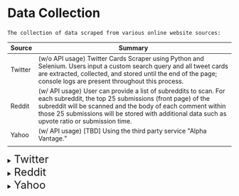 # Data Collection

    The collection of data scraped from various online website sources:
| Source                            | Summary |
|---------                          |----------|
| Twitter         | (w/o API usage) Twitter Cards Scraper using Python and Selenium. Users input a custom search query and all tweet cards are extracted, collected, and stored until the end of the page; console logs are present throughout this process.                                       |
| Reddit          | (w/ API usage) User can provide a list of subreddits to scan. For each subreddit, the top 25 submissions (front page) of the subreddit will be scanned and the body of each comment within those 25 submissions will be stored with additional data such as upvote ratio or submission time.     |
| Yahoo       | (w/ API usage)  [TBD] Using the third party service "Alpha Vantage."    |
|                                   |          |

<details>

<summary><font size="5">  Twitter </font></summary>

## Objective
User Tweet Cards Content Scraper on Twitter

## Workflow Execution Overview
    1. (Navigation) 
        a. Log into Twitter
        b. Searches inputted keyword query ('ie: #TSLA')
        c. Select tab option (ie: 'Latest')

    2. (Collection) 
        a. EXTRACTS & COLLECTS Tweet Cards seen on page
        b. Scrolls page
        c. REPEAT (Until condition met to stop: View "scroll_to_bottom" function)

    3. (Storage)
        a. STORE all Tweet Cards extracted & collected in specified file format

## Important Details

### How to Run the Application

1. Ensure .ENV variable file fields are valid
2. Ensure the custom search query resources file are satisfied
3. Enter the directory containing the selenium_twitter_scraper.py file: ``..\CrawlScrape\twitter`` 
4. Application will start running once the command ``python selenium_twitter_scraper.py`` is entered

### Tools and Technologies Used
    - Python
    - Selenium

### Performance (Runtime)
    Note: Depends on the type of user content posted at the time of application execution
   
   <u>  <b> Archived Milestone Iterations (Rough Estimates)  </b> </u>
   
    Runtime: O(n^2) 

    | (End of Page) | (Minutes) |
    | Scroll Count  | Time      |
    |---------------|-----------|
    | ~110          | ~7.5      |
    |               | ~10-15    |
    | ~55           | ~7-8      |
    | ~73           | ~4.5      |
    |               |           |

### Notes

    In General, SETUP Section:
    
 - Runs on Chrome web browser driver
 - First time run takes a bit longer
 - Includes ability to handle unexpected lost/failure connection status to webpage: saves and overwrites extracted/collected data up to that point of failed connection
 - Forces fullscreen for best/foolproof results (Certain elements only appear with certain resolutions)
 - Uses dummy Twitter account: creds in .ENV variable file
 - Optional TODO addons are listed within the top of the ``selenium_twitter_scraper.py`` file


        COLLECTION Section:
 
 - Filters DURING collection of tweet cards: view docstrings of <i> EXTRACT </i> and <i> COLLECT </i> functions (1 scroll collects about ~10 tweet cards)
 - Condition to stop infinite scrolling: (MATCHING Y scroll pos of current VS new scroll height pos   OR   scroll counter limit) 
 - File includes ability to test data collection on smaller/sample scale (View Code Comments)

        STORING Section:

 - Format: `` ../twitter/<custom search query inputted>/<UTC time stamp at which data was collected> ``
 - Currently written to CSV and Binary file formats

</details>


<details>

<summary><font size="5"> Reddit </font></summary>

# 

## Built using the Python Reddit API Wrapper [PRAW](https://praw.readthedocs.io/en/latest/index.html)

When this application is run, it will scan and fetch comments from the front page of the given subreddits. <br>
Folders corresponding to the scanned subreddit will be created [here](data_collected/reddit) (if needed) and populated with a JSON; the JSON's filename will be when the JSON was produced. 

## Connecting

Requires a Reddit account with a script application defined. Quick guide available [here](https://towardsdatascience.com/scraping-reddit-data-1c0af3040768)

The credentials for the PRAW connection are fetched from an env file that has to be created and populated manually when running this application for the first time. There is a `.env.template` available [here](.env.template); the three credentials needed for the Reddit application are `CLIENT_ID`, `CLIENT_SECRET`, and `USER_AGENT`.



## Setup & Running 

### Version requirements
``python --version`` <br>
``Python 3.10.10`` <br> <br>
``pip show praw`` <br>
``Name: praw`` <br>
``Version: 7.6.1`` <br>

### Setting up desired subreddits to be scanned
The reddit scraper will evaluate a given array of subreddit strings defined in ``..\CrawlScrape\reddit\reddit_resource\subreddits.py`` which can be found [here](reddit/reddit_resource/subreddits.py)

### Execution
Enter the directory containing the reddit.py file: ``..\CrawlScrape\reddit\reddit.py`` <br>
Application will start running once the command ``python reddit.py`` is entered
Debugging is enabled by default, so the user will see each API call and it's response. <br>
![prawDebugResponse](reddit/readme_resources/prawDebugResponse.png)


## API Limitations & API Definitions

There are 60 API calls available to us per minute. To avoid bad requests or potentially getting banned off of Reddit, the PRAW wrapper will enforce this restriction on its own.

Attributes available for each of these return Objects can be seen here

| API | Limit | Description |
| --- | --- | --- |
| GET Subreddit Submissions | 60 | Fetches number of desired submissions. A reddit "page" has 25 submissions; we can also specify how we want the page to be sorted before fetching, i.e. "BEST, TOP, CONTROVERSIAL", etc.
| Get Comments | 2048 | Fetches number of desired comments. We can specify how we want the comments to be sorted before fetching here as well.
| Get Author | 1 | Gets all information about the given author



</details>

<details>
<summary><font size="5"> Yahoo </font></summary>

# 

## TBD

</details>